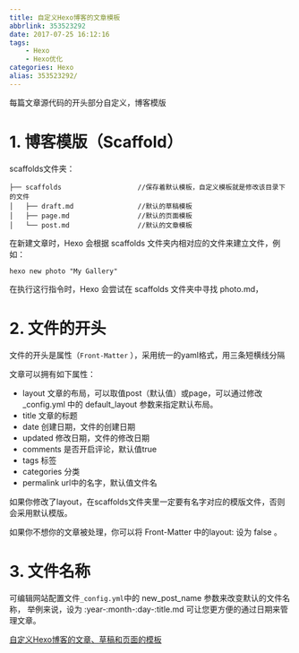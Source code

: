 ```yaml
---
title: 自定义Hexo博客的文章模板
abbrlink: 353523292
date: 2017-07-25 16:12:16
tags: 
    - Hexo
    - Hexo优化
categories: Hexo
alias: 353523292/
---
```

每篇文章源代码的开头部分自定义，博客模版
<!-- more -->
# 1. 博客模版（Scaffold）

scaffolds文件夹：
```
├── scaffolds					//保存着默认模板，自定义模板就是修改该目录下的文件
│   ├── draft.md 				//默认的草稿模板
│   ├── page.md 				//默认的页面模板
│   └── post.md 				//默认的文章模板
```

在新建文章时，Hexo 会根据 scaffolds 文件夹内相对应的文件来建立文件，例如：

```
hexo new photo "My Gallery"
```
在执行这行指令时，Hexo 会尝试在 scaffolds 文件夹中寻找 photo.md，

# 2. 文件的开头

文件的开头是属性（`Front-Matter` ），采用统一的yaml格式，用三条短横线分隔

文章可以拥有如下属性：
- layout  文章的布局，可以取值post（默认值）或page，可以通过修改 _config.yml 中的 default_layout 参数来指定默认布局。
- title	文章的标题
- date	创建日期，文件的创建日期
- updated	修改日期，文件的修改日期
- comments	是否开启评论，默认值true
- tags	标签
- categories	分类
- permalink	url中的名字，默认值文件名


如果你修改了layout，在scaffolds文件夹里一定要有名字对应的模版文件，否则会采用默认模版。

如果你不想你的文章被处理，你可以将 Front-Matter 中的layout: 设为 false 。


# 3. 文件名称

可编辑网站配置文件`_config.yml`中的 new_post_name 参数来改变默认的文件名称，
举例来说，设为 :year-:month-:day-:title.md 可让您更方便的通过日期来管理文章。


[自定义Hexo博客的文章、草稿和页面的模板](http://blog.xinspace.space/2016/04/11/%E8%87%AA%E5%AE%9A%E4%B9%89Hexo%E5%8D%9A%E5%AE%A2%E7%9A%84%E6%96%87%E7%AB%A0%E3%80%81%E8%8D%89%E7%A8%BF%E5%92%8C%E9%A1%B5%E9%9D%A2%E7%9A%84%E6%A8%A1%E6%9D%BF/)